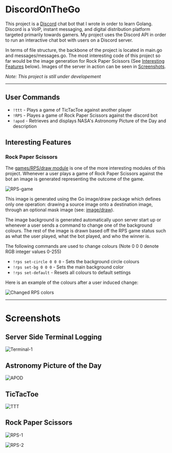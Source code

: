 # DiscordOnTheGo
This project is a [Discord](https://discord.com/) chat bot that I wrote in order to learn Golang. Discord is a VoIP, instant messaging, and digital distribution platform targeted primarily towards gamers. My project uses the Discord API in order to run an interactive chat bot with users on a Discord server.

In terms of file structure, the backbone of the project is located in main.go and messages/messages.go. The most interesting code of this project so far would be the image generation for Rock Paper Scissors (See [Interesting Features](#interesting-features) below). Images of the server in action can be seen in [Screenshots](#screenshots).

*Note: This project is still under developement*

---
## User Commands
- ```!ttt``` - Plays a game of TicTacToe against another player
- ```!RPS``` - Playes a game of Rock Paper Scissors against the discord bot
- ```!apod``` - Retrieves and displays NASA's Astronomy Picture of the Day and description

## Interesting Features

### Rock Paper Scissors
The [games/RPS/draw module](games/RPS/draw/draw.go) is one of the more interesting modules of this project. Whenever a user plays a game of Rock Paper Scissors against the bot an image is generated representing the outcome of the game.

![RPS-game](sample-images/draw_default.png)

This image is generated using the Go image/draw package which defines only one operation: drawing a source image onto a destination image, through an optional mask image (see: [image/draw](https://go.dev/blog/image-draw)).

The image background is generated automatically upon server start up or whenever a user sends a command to change one of the background colours. The rest of the image is drawn based off the RPS game status such as what the user played, what the bot played, and who the winner is.

The following commands are used to change colours (Note 0 0 0 denote RGB integer values 0-255)

- ```!rps set-circle 0 0 0``` - Sets the background circle colours
- ```!rps set-bg 0 0 0``` - Sets the main background color
- ```!rps set-default``` - Resets all colours to default settings

Here is an example of the colours after a user induced change:

![Changed RPS colors](/sample-images/draw_changed.png)

---
# Screenshots

## Server Side Terminal Logging
![Terminal-1](/sample-images/terminal-1.PNG)

## Astronomy Picture of the Day

![APOD](/sample-images/apod.PNG)

## TicTacToe
![TTT](/sample-images/ttt.PNG)

## Rock Paper Scissors

![RPS-1](/sample-images/rps-1.PNG)

![RPS-2](/sample-images/rps-2.PNG)
